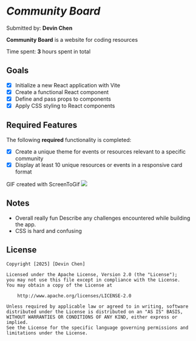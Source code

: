 # *Community Board*

Submitted by: **Devin Chen**

**Community Board** is a website for coding resources

Time spent: **3** hours spent in total

## Goals
* [x] Initialize a new React application with Vite
* [x] Create a functional React component
* [x] Define and pass props to components
* [x] Apply CSS styling to React components
## Required Features

The following **required** functionality is completed:

* [x] Create a unique theme for events or resources relevant to a specific community
* [x] Display at least 10 unique resources or events in a responsive card format

GIF created with ScreenToGif
![](https://github.com/Fobat76/Community-Board/blob/main/community-board.gif)
## Notes
- Overall really fun 
Describe any challenges encountered while building the app.
- CSS is hard and confusing 
## License

    Copyright [2025] [Devin Chen]

    Licensed under the Apache License, Version 2.0 (the "License");
    you may not use this file except in compliance with the License.
    You may obtain a copy of the License at

        http://www.apache.org/licenses/LICENSE-2.0

    Unless required by applicable law or agreed to in writing, software
    distributed under the License is distributed on an "AS IS" BASIS,
    WITHOUT WARRANTIES OR CONDITIONS OF ANY KIND, either express or implied.
    See the License for the specific language governing permissions and
    limitations under the License.
